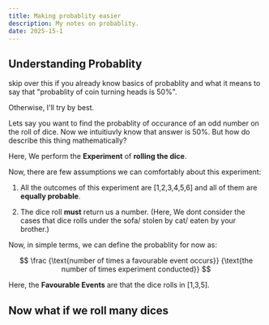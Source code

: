 ```yaml
---
title: Making probablity easier
description: My notes on probablity.
date: 2025-15-1
---
```


## Understanding Probablity

skip over this if you already know basics of probablity and what it means to say that "probablity of coin turning heads is 50%".

Otherwise, I'll try by best.

Lets say you want to find the probablity of occurance of an odd number on the roll of dice. Now we intuitiuvly know that answer is 50%. But how do describe this thing mathematically?

Here, We perform the **Experiment** of **rolling the dice**.

Now, there are few assumptions we can comfortably about this experiment:

1. All the outcomes of this experiment are \[1,2,3,4,5,6\] and all of them are **equally probable**.

2. The dice roll **must** return us a number.
   (Here, We dont consider the cases that dice rolls under the sofa/ stolen by cat/ eaten by your brother.)

Now, in simple terms, we can define the probablity for now as:

$$
\frac
{\text{number of times a favourable event occurs}}
{\text{the number of times experiment conducted}}
$$

Here, the **Favourable Events** are that the dice rolls in \[1,3,5\].

## Now what if we roll **many** dices

<!-- TODO: -->